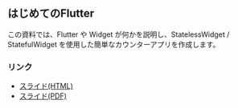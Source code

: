 ## はじめてのFlutter

この資料では、Flutter や Widget が何かを説明し、StatelessWidget / StatefulWidget を使用した簡単なカウンターアプリを作成します。

### リンク

- [スライド(HTML)](https://jigintern.github.io/study_session_materials/flutter-2024/slide.html)
- [スライド(PDF)](https://jigintern.github.io/study_session_materials/flutter-2024/slide.pdf)